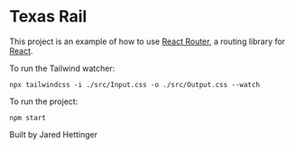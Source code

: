 # Texas Rail

This project is an example of how to use [React Router](https://reactrouter.com/), a routing library for [React](https://reactjs.org).

To run the Tailwind watcher:

`npx tailwindcss -i ./src/Input.css -o ./src/Output.css --watch`

To run the project:

`npm start`

Built by Jared Hettinger
